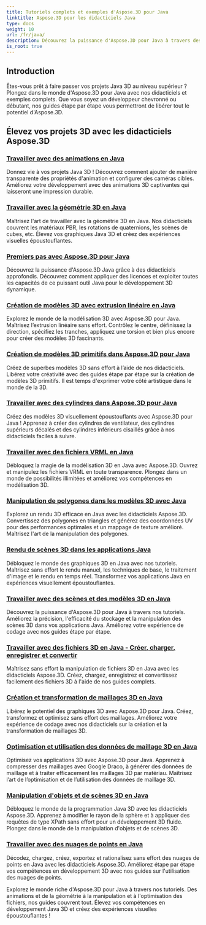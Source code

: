 ```yaml
---
title: Tutoriels complets et exemples d'Aspose.3D pour Java
linktitle: Aspose.3D pour les didacticiels Java
type: docs
weight: 10
url: /fr/java/
description: Découvrez la puissance d'Aspose.3D pour Java à travers des didacticiels complets. Améliorez vos projets Java 3D avec des didacticiels sur les animations, la géométrie, les licences et bien plus encore !
is_root: true
---
```

## Introduction

Êtes-vous prêt à faire passer vos projets Java 3D au niveau supérieur ? Plongez dans le monde d'Aspose.3D pour Java avec nos didacticiels et exemples complets. Que vous soyez un développeur chevronné ou débutant, nos guides étape par étape vous permettront de libérer tout le potentiel d'Aspose.3D.

## Élevez vos projets 3D avec les didacticiels Aspose.3D

### [Travailler avec des animations en Java](./animations/)

Donnez vie à vos projets Java 3D ! Découvrez comment ajouter de manière transparente des propriétés d'animation et configurer des caméras cibles. Améliorez votre développement avec des animations 3D captivantes qui laisseront une impression durable.

### [Travailler avec la géométrie 3D en Java](./geometry/)

Maîtrisez l'art de travailler avec la géométrie 3D en Java. Nos didacticiels couvrent les matériaux PBR, les rotations de quaternions, les scènes de cubes, etc. Élevez vos graphiques Java 3D et créez des expériences visuelles époustouflantes.

### [Premiers pas avec Aspose.3D pour Java](./licensing/)

Découvrez la puissance d'Aspose.3D Java grâce à des didacticiels approfondis. Découvrez comment appliquer des licences et exploiter toutes les capacités de ce puissant outil Java pour le développement 3D dynamique.

### [Création de modèles 3D avec extrusion linéaire en Java](./linear-extrusion/)

Explorez le monde de la modélisation 3D avec Aspose.3D pour Java. Maîtrisez l’extrusion linéaire sans effort. Contrôlez le centre, définissez la direction, spécifiez les tranches, appliquez une torsion et bien plus encore pour créer des modèles 3D fascinants.

### [Création de modèles 3D primitifs dans Aspose.3D pour Java](./primitive-3d-models/)

Créez de superbes modèles 3D sans effort à l’aide de nos didacticiels. Libérez votre créativité avec des guides étape par étape sur la création de modèles 3D primitifs. Il est temps d'exprimer votre côté artistique dans le monde de la 3D.

### [Travailler avec des cylindres dans Aspose.3D pour Java](./cylinders/)

Créez des modèles 3D visuellement époustouflants avec Aspose.3D pour Java ! Apprenez à créer des cylindres de ventilateur, des cylindres supérieurs décalés et des cylindres inférieurs cisaillés grâce à nos didacticiels faciles à suivre.

### [Travailler avec des fichiers VRML en Java](./vrml-files/)

Débloquez la magie de la modélisation 3D en Java avec Aspose.3D. Ouvrez et manipulez les fichiers VRML en toute transparence. Plongez dans un monde de possibilités illimitées et améliorez vos compétences en modélisation 3D.

### [Manipulation de polygones dans les modèles 3D avec Java](./polygon/)

Explorez un rendu 3D efficace en Java avec les didacticiels Aspose.3D. Convertissez des polygones en triangles et générez des coordonnées UV pour des performances optimales et un mappage de texture amélioré. Maîtrisez l'art de la manipulation des polygones.

### [Rendu de scènes 3D dans les applications Java](./rendering-3d-scenes/)

Débloquez le monde des graphiques 3D en Java avec nos tutoriels. Maîtrisez sans effort le rendu manuel, les techniques de base, le traitement d'image et le rendu en temps réel. Transformez vos applications Java en expériences visuellement époustouflantes.

### [Travailler avec des scènes et des modèles 3D en Java](./3d-scenes-and-models/)

Découvrez la puissance d'Aspose.3D pour Java à travers nos tutoriels. Améliorez la précision, l'efficacité du stockage et la manipulation des scènes 3D dans vos applications Java. Améliorez votre expérience de codage avec nos guides étape par étape.

### [Travailler avec des fichiers 3D en Java - Créer, charger, enregistrer et convertir](./load-and-save/)

Maîtrisez sans effort la manipulation de fichiers 3D en Java avec les didacticiels Aspose.3D. Créez, chargez, enregistrez et convertissez facilement des fichiers 3D à l'aide de nos guides complets.

### [Création et transformation de maillages 3D en Java](./transforming-3d-meshes/)

Libérez le potentiel des graphiques 3D avec Aspose.3D pour Java. Créez, transformez et optimisez sans effort des maillages. Améliorez votre expérience de codage avec nos didacticiels sur la création et la transformation de maillages 3D.

### [Optimisation et utilisation des données de maillage 3D en Java](./3d-mesh-data/)

Optimisez vos applications 3D avec Aspose.3D pour Java. Apprenez à compresser des maillages avec Google Draco, à générer des données de maillage et à traiter efficacement les maillages 3D par matériau. Maîtrisez l’art de l’optimisation et de l’utilisation des données de maillage 3D.

### [Manipulation d'objets et de scènes 3D en Java](./3d-objects-and-scenes/)

Débloquez le monde de la programmation Java 3D avec les didacticiels Aspose.3D. Apprenez à modifier le rayon de la sphère et à appliquer des requêtes de type XPath sans effort pour un développement 3D fluide. Plongez dans le monde de la manipulation d'objets et de scènes 3D.

### [Travailler avec des nuages de points en Java](./point-clouds/)

Décodez, chargez, créez, exportez et rationalisez sans effort des nuages de points en Java avec les didacticiels Aspose.3D. Améliorez étape par étape vos compétences en développement 3D avec nos guides sur l'utilisation des nuages de points.

Explorez le monde riche d'Aspose.3D pour Java à travers nos tutoriels. Des animations et de la géométrie à la manipulation et à l'optimisation des fichiers, nos guides couvrent tout. Élevez vos compétences en développement Java 3D et créez des expériences visuelles époustouflantes !